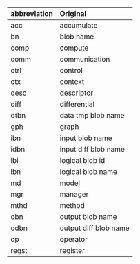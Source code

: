 abbreviation|Original
:-----------|:-------
acc         |accumulate
bn          |blob name
comp        |compute
comm        |communication
ctrl        |control
ctx         |context
desc        |descriptor
diff        |differential
dtbn        |data tmp blob name
gph         |graph
ibn         |input blob name
idbn        |input diff blob name
lbi         |logical blob id
lbn         |logical blob name
md          |model
mgr         |manager
mthd        |method
obn         |output blob name
odbn        |output diff blob name
op          |operator
regst       |register
